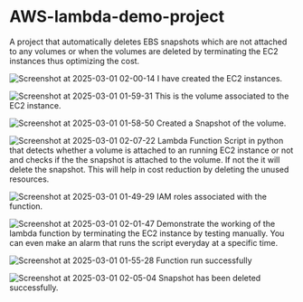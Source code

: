 # AWS-lambda-demo-project
A project that automatically deletes EBS snapshots which are not attached to any volumes or when the volumes are deleted by terminating the EC2 instances thus optimizing the cost.


![Screenshot at 2025-03-01 02-00-14](https://github.com/user-attachments/assets/8409045b-706e-4c53-b0af-98a3995e9996)
I have created the EC2 instances.


![Screenshot at 2025-03-01 01-59-31](https://github.com/user-attachments/assets/02493769-ef8e-4bf4-80ce-3cfa144bdd9a)
This is the volume associated to the EC2 instance.

![Screenshot at 2025-03-01 01-58-50](https://github.com/user-attachments/assets/5f6d3b4a-2067-45eb-9f9f-f24027f4ee2d)
Created a Snapshot of the volume.

![Screenshot at 2025-03-01 02-07-22](https://github.com/user-attachments/assets/dbe9bb94-5ece-4843-bb26-2145469d2c3d)
Lambda Function Script in python that detects whether a volume is attached to an running EC2 instance or not and checks if the the snapshot is attached to the volume. If not the it will delete the snapshot. This will help in cost reduction by deleting the unused resources.

![Screenshot at 2025-03-01 01-49-29](https://github.com/user-attachments/assets/bc0efb30-7bd1-487a-8802-5d41100018ae)
IAM roles associated with the function.

![Screenshot at 2025-03-01 02-01-47](https://github.com/user-attachments/assets/b6396535-b6fd-4349-a2fa-8108e3790638)
Demonstrate the working of the lambda function by terminating the EC2 instance by testing manually. You can even make an alarm that runs the script everyday at a specific time.

![Screenshot at 2025-03-01 01-55-28](https://github.com/user-attachments/assets/06a80c6a-f98e-4201-b6c3-663d7b86064b)
Function run successfully

![Screenshot at 2025-03-01 02-05-04](https://github.com/user-attachments/assets/f477f276-d8e9-4038-9ad4-a13b6505b16e)
Snapshot has been deleted successfully.





